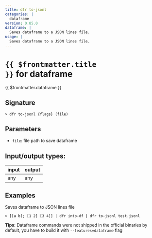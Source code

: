 ```yaml
---
title: dfr to-jsonl
categories: |
  dataframe
version: 0.85.0
dataframe: |
  Saves dataframe to a JSON lines file.
usage: |
  Saves dataframe to a JSON lines file.
---
```

<!-- This file is automatically generated. Please edit the command in https://github.com/nushell/nushell instead. -->

# <code>{{ $frontmatter.title }}</code> for dataframe

<div class='command-title'>{{ $frontmatter.dataframe }}</div>

## Signature

```> dfr to-jsonl {flags} (file)```

## Parameters

 -  `file`: file path to save dataframe


## Input/output types:

| input | output |
| ----- | ------ |
| any   | any    |

## Examples

Saves dataframe to JSON lines file
```nu
> [[a b]; [1 2] [3 4]] | dfr into-df | dfr to-jsonl test.jsonl

```


**Tips:** Dataframe commands were not shipped in the official binaries by default, you have to build it with `--features=dataframe` flag